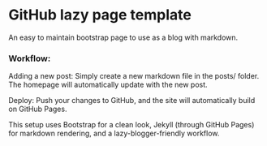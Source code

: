# GitHub lazy page template

An easy to maintain bootstrap page to use as a blog with markdown.

### Workflow:

Adding a new post: Simply create a new markdown file in the posts/ folder. The homepage will automatically update with the new post.

Deploy: Push your changes to GitHub, and the site will automatically build on GitHub Pages.

This setup uses Bootstrap for a clean look, Jekyll (through GitHub Pages) for markdown rendering, and a lazy-blogger-friendly workflow.
